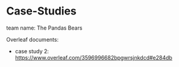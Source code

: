 # Case-Studies
team name: The Pandas Bears

Overleaf documents:
* case study 2: https://www.overleaf.com/3596996682bpgwrsjnkdcd#e284db 
